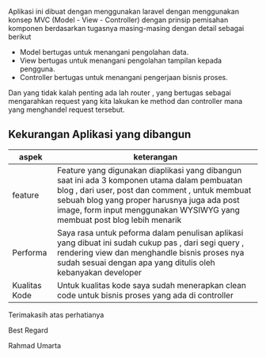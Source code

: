 


Aplikasi ini dibuat dengan menggunakan laravel dengan menggunakan konsep MVC (Model - View - Controller) dengan prinsip pemisahan komponen berdasarkan tugasnya masing-masing dengan detail sebagai berikut

- Model bertugas untuk menangani pengolahan data.
- View bertugas untuk menangani pengolahan tampilan kepada pengguna.
- Controller bertugas untuk menangani pengerjaan bisnis proses.

Dan yang tidak kalah penting ada lah router , yang bertugas sebagai mengarahkan request yang kita lakukan ke method dan controller mana yang menghandel request tersebut.

## Kekurangan Aplikasi yang dibangun

|aspek|keterangan|
|--|--|
|feature|Feature yang digunakan diaplikasi yang dibangun saat ini ada 3 komponen utama dalam pembuatan blog , dari user, post dan comment , untuk membuat sebuah blog yang proper harusnya juga ada post image, form input menggunakan WYSIWYG yang membuat post blog lebih menarik|
|Performa| Saya rasa untuk peforma dalam penulisan aplikasi yang dibuat ini sudah cukup pas , dari segi query , rendering view dan menghandle bisnis proses nya sudah sesuai dengan apa yang ditulis oleh kebanyakan developer|
|Kualitas Kode|Untuk kualitas kode saya sudah menerapkan clean code untuk bisnis proses yang ada di controller |

Terimakasih atas perhatianya

Best Regard



Rahmad Umarta
